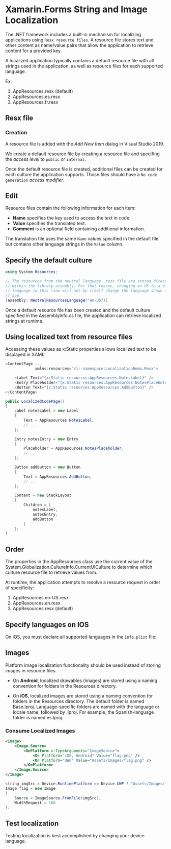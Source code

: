 # Xamarin.Forms String and Image Localization


The .NET framework includes a built-in mechanism for localizing applications using `Resx resource files`. A resource file stores text and other content as name/value pairs that allow the application to retrieve content for a provided key.

A localized application typically contains a default resource file with all strings used in the application, as well as resource files for each supported language.

Ex:

1. AppResources.resx (default)
1. AppResources.es.resx
1. AppResources.fr.resx

## Resx file

### Creation

A resource file is added with the *Add New Item* dialog in Visual Studio 2019.

We create a default resource file by creating a resource file and specifing the *access level* to `public` or `internal`.

Once the default resource file is created, additional files can be created for each culture the application supports. Those files should have a `No code generation` *access modifier*.


## Edit

Resource files contain the following information for each item:

- **Name** specifies the key used to access the text in code.
- **Value** specifies the translated text.
- **Comment** is an optional field containing additional information.

The translation file uses the same `Name` values specified in the default file but contains other language strings in the `Value` column. 

## Specify the default culture

```cs
using System.Resources;

// The resources from the neutral language .resx file are stored directly
// within the library assembly. For that reason, changing en-US to a different
// language in this line will not by itself change the language shown in the
// app. 
[assembly: NeutralResourcesLanguage("en-US")]
```

Once a default resource file has been created and the default culture specified in the AssemblyInfo.cs file, the application can retrieve localized strings at runtime.

## Using localized text from resource files

Accessing these values as x:Static properties allows localized text to be displayed in XAML:

```cs
<ContentPage ...
             xmlns:resources="clr-namespace:LocalizationDemo.Resx">

    <Label Text="{x:Static resources:AppResources.NotesLabel}" />
    <Entry Placeholder="{x:Static resources:AppResources.NotesPlaceholder}" />
    <Button Text="{x:Static resources:AppResources.AddButton}" />
</ContentPage>
```

```cs
public LocalizedCodePage()
{
    Label notesLabel = new Label
    {
        Text = AppResources.NotesLabel,
        // ...
    };

    Entry notesEntry = new Entry
    {
        Placeholder = AppResources.NotesPlaceholder,
        //...
    };

    Button addButton = new Button
    {
        Text = AppResources.AddButton,
        // ...
    };

    Content = new StackLayout
    {
        Children = {
            notesLabel,
            notesEntry,
            addButton
        }
    };
}
```

## Order

The properties in the AppResources class use the current value of the System.Globalization.CultureInfo.CurrentUICulture to determine which culture resource file to retrieve values from.

At runtime, the application attempts to resolve a resource request in order of specificity:

1. AppResources.en-US.resx
1. AppResources.en.resx
1. AppResources.resx (default)

## Specify languages on IOS

On iOS, you must declare all supported languages in the `Info.plist` file:

## Images

Platform image localization functionality should be used instead of storing images in resource files.

- On **Android**, localized drawables (images) are stored using a naming convention for folders in the Resources directory. 

- On **iOS**, localized images are stored using a naming convention for folders in the Resources directory. The default folder is named Base.lproj. Language-specific folders are named with the language or locale name, followed by .lproj. For example, the Spanish-language folder is named es.lproj.

### Consume Localized Images

```xml
<Image>
    <Image.Source>
        <OnPlatform x:TypeArguments="ImageSource">
            <On Platform="iOS, Android" Value="flag.png" />
            <On Platform="UWP" Value="Assets/Images/flag.png" />
        </OnPlatform>
    </Image.Source>
</Image>
```

```cs
string imgSrc = Device.RuntimePlatform == Device.UWP ? "Assets/Images/flag.png" : "flag.png";
Image flag = new Image
{
    Source = ImageSource.FromFile(imgSrc),
    WidthRequest = 100
};
```

## Test localization

Testing localization is best accomplished by changing your device language.